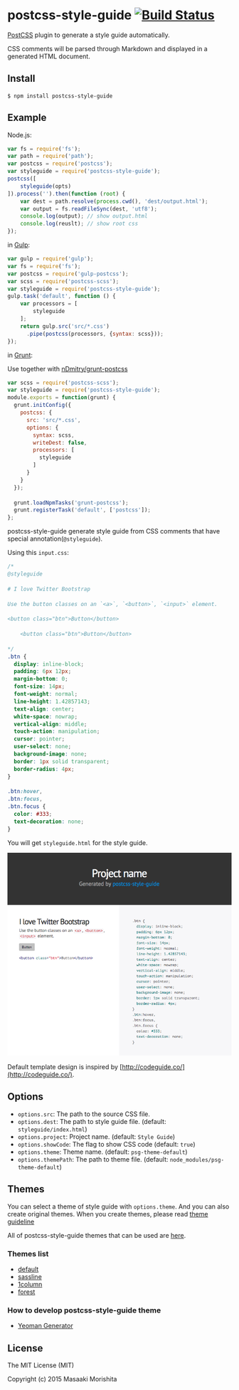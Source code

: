 # postcss-style-guide [![Build Status](https://travis-ci.org/morishitter/postcss-style-guide.svg)](https://travis-ci.org/morishitter/postcss-style-guide)

[PostCSS](https://github.com/postcss/postcss) plugin to generate a style guide automatically.

CSS comments will be parsed through Markdown and displayed in a generated HTML document.

## Install

```shell
$ npm install postcss-style-guide
```

## Example

Node.js:

```js
var fs = require('fs');
var path = require('path');
var postcss = require('postcss');
var styleguide = require('postcss-style-guide');
postcss([
	styleguide(opts)
]).process('').then(function (root) {
	var dest = path.resolve(process.cwd(), 'dest/output.html');
	var output = fs.readFileSync(dest, 'utf8');
	console.log(output); // show output.html
	console.log(reuslt); // show root css
});
```

in [Gulp](https://github.com/gulpjs/gulp):

```js
var gulp = require('gulp');
var fs = require('fs');
var postcss = require('gulp-postcss');
var scss = require('postcss-scss');
var styleguide = require('postcss-style-guide');
gulp.task('default', function () {
	var processors = [
		styleguide
	];
	return gulp.src('src/*.css')
	  .pipe(postcss(processors, {syntax: scss}));
});
```

in [Grunt](http://gruntjs.com/):

Use together with [nDmitry/grunt-postcss](https://github.com/nDmitry/grunt-postcss)

```js
var scss = require('postcss-scss');
var styleguide = require('postcss-style-guide');
module.exports = function(grunt) {
  grunt.initConfig({
    postcss: {
      src: 'src/*.css',
      options: {
        syntax: scss,
        writeDest: false,
        processors: [
          styleguide
        ]
      }
    }
  });

  grunt.loadNpmTasks('grunt-postcss');
  grunt.registerTask('default', ['postcss']);
};
```
postcss-style-guide generate style guide from CSS comments that have special annotation(`@styleguide`).

Using this `input.css`:

```css
/*
@styleguide

# I love Twitter Bootstrap

Use the button classes on an `<a>`, `<button>`, `<input>` element.

<button class="btn">Button</button>

    <button class="btn">Button</button>

*/
.btn {
  display: inline-block;
  padding: 6px 12px;
  margin-bottom: 0;
  font-size: 14px;
  font-weight: normal;
  line-height: 1.42857143;
  text-align: center;
  white-space: nowrap;
  vertical-align: middle;
  touch-action: manipulation;
  cursor: pointer;
  user-select: none;
  background-image: none;
  border: 1px solid transparent;
  border-radius: 4px;
}

.btn:hover,
.btn:focus,
.btn.focus {
  color: #333;
  text-decoration: none;
}
```

You will get `styleguide.html` for the style guide.

![Default style guide design](./style-guide-default.png)

Default template design is inspired by [http://codeguide.co/](http://codeguide.co/).

## Options

- `options.src`: The path to the source CSS file.
- `options.dest`: The path to style guide file. (default: `styleguide/index.html`)
- `options.project`: Project name. (default: `Style Guide`)
- `options.showCode`: The flag to show CSS code (default: `true`)
- `options.theme`: Theme name. (default: `psg-theme-default`)
- `options.themePath`: The path to theme file. (default: `node_modules/psg-theme-default`)

## Themes

You can select a theme of style guide with `options.theme`.
And you can also create original themes.
When you create themes, please read [theme guideline](https://github.com/morishitter/postcss-style-guide/blob/master/docs/theme-guideline.md)

All of postcss-style-guide themes that can be used are [here](https://www.npmjs.com/search?q=psg-theme).

### Themes list

- [default](https://github.com/morishitter/psg-theme-default)
- [sassline](https://github.com/sotayamashita/psg-theme-sassline)
- [1column](https://github.com/seka/psg-theme-1column)
- [forest](https://github.com/morishitter/psg-theme-forest)

### How to develop postcss-style-guide theme

- [Yeoman Generator](https://github.com/sotayamashita/generator-psg-theme)

## License

The MIT License (MIT)

Copyright (c) 2015 Masaaki Morishita
